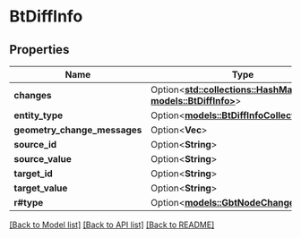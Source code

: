 # BtDiffInfo

## Properties

Name | Type | Description | Notes
------------ | ------------- | ------------- | -------------
**changes** | Option<[**std::collections::HashMap<String, models::BtDiffInfo>**](BTDiffInfo.md)> |  | [optional]
**entity_type** | Option<[**models::BtDiffInfoCollectionType**](BTDiffInfoCollectionType.md)> |  | [optional]
**geometry_change_messages** | Option<**Vec<String>**> |  | [optional]
**source_id** | Option<**String**> |  | [optional]
**source_value** | Option<**String**> |  | [optional]
**target_id** | Option<**String**> |  | [optional]
**target_value** | Option<**String**> |  | [optional]
**r#type** | Option<[**models::GbtNodeChange**](GBTNodeChange.md)> |  | [optional]

[[Back to Model list]](../README.md#documentation-for-models) [[Back to API list]](../README.md#documentation-for-api-endpoints) [[Back to README]](../README.md)


